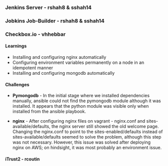 ### Jenkins Server - rshah8 & sshah14

### Jobkins Job-Builder - rshah8 & sshah14

### Checkbox.io - vhhebbar

#### Learnings

* Installing and configuring nginx automatically 
* Configuring environment variables permanently on a node in an idempotent manner
* Installing and configuring mongodb automatically

#### Challenges

* **Pymongodb** - In the initial stage where we installed dependencies manually, ansible could not find the pymongodb module although it was installed. It appears that the python module was visible only when installed from the ansible playbook.

* **nginx** - After configuring nginx files on vagrant - nginx.conf and sites-available/defaults, the nginx server still showed the old welcome page. Changing the nginx.conf to point to the sites-enabled/defaults instead of sites-available/defaults seemed to solve the problem, although this step was not necessary. However, this issue was solved after deploying nginx on AWS; on hindsight, it was most probably an environment issue.

#### iTrust2 - rcoutin